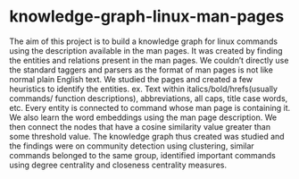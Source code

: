 # knowledge-graph-linux-man-pages

The aim of this project is to build a knowledge graph for linux commands using the description available in the man pages. It was created by finding the entities and relations present in the man pages. We couldn’t directly use the standard taggers and parsers as the format of man pages is not like normal plain English text. We studied the pages and created a few heuristics to identify the entities. ex. Text within italics/bold/hrefs(usually commands/ function descriptions), abbreviations, all caps, title case words, etc. Every entity is connected to command whose man page is containing it. We also learn the word embeddings using the man page description. We then connect the nodes that have a cosine similarity value greater than some threshold value. The knowledge graph thus created was studied and the findings were on community detection using clustering, similar commands belonged to the same group, identified important commands using degree centrality and closeness centrality measures.
